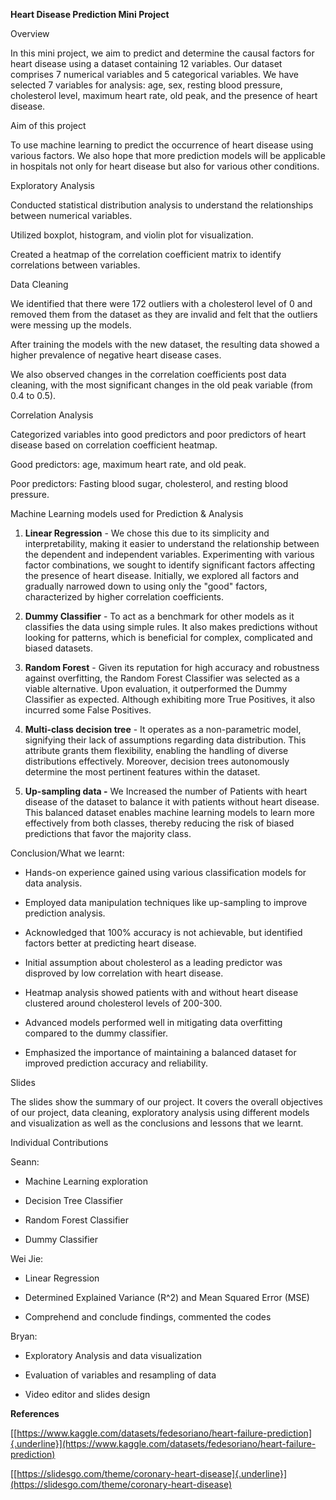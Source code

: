 **Heart Disease Prediction Mini Project**

Overview

In this mini project, we aim to predict and determine the causal factors
for heart disease using a dataset containing 12 variables. Our dataset
comprises 7 numerical variables and 5 categorical variables. We have
selected 7 variables for analysis: age, sex, resting blood pressure,
cholesterol level, maximum heart rate, old peak, and the presence of
heart disease.

Aim of this project

To use machine learning to predict the occurrence of heart disease using
various factors. We also hope that more prediction models will be
applicable in hospitals not only for heart disease but also for various
other conditions.

Exploratory Analysis

Conducted statistical distribution analysis to understand the
relationships between numerical variables.

Utilized boxplot, histogram, and violin plot for visualization.

Created a heatmap of the correlation coefficient matrix to identify
correlations between variables.

Data Cleaning

We identified that there were 172 outliers with a cholesterol level of 0
and removed them from the dataset as they are invalid and felt that the
outliers were messing up the models.

After training the models with the new dataset, the resulting data
showed a higher prevalence of negative heart disease cases.

We also observed changes in the correlation coefficients post data
cleaning, with the most significant changes in the old peak variable
(from 0.4 to 0.5).

Correlation Analysis

Categorized variables into good predictors and poor predictors of heart
disease based on correlation coefficient heatmap.

Good predictors: age, maximum heart rate, and old peak.

Poor predictors: Fasting blood sugar, cholesterol, and resting blood
pressure.

Machine Learning models used for Prediction & Analysis

1.  **Linear Regression** - We chose this due to its simplicity and
    interpretability, making it easier to understand the relationship
    between the dependent and independent variables. Experimenting with
    various factor combinations, we sought to identify significant
    factors affecting the presence of heart disease. Initially, we
    explored all factors and gradually narrowed down to using only the
    \"good\" factors, characterized by higher correlation coefficients.

2.  **Dummy Classifier** - To act as a benchmark for other models as it
    classifies the data using simple rules. It also makes predictions
    without looking for patterns, which is beneficial for complex,
    complicated and biased datasets.

3.  **Random Forest** - Given its reputation for high accuracy and
    robustness against overfitting, the Random Forest Classifier was
    selected as a viable alternative. Upon evaluation, it outperformed
    the Dummy Classifier as expected. Although exhibiting more True
    Positives, it also incurred some False Positives.

4.  **Multi-class decision tree** - It operates as a non-parametric
    model, signifying their lack of assumptions regarding data
    distribution. This attribute grants them flexibility, enabling the
    handling of diverse distributions effectively. Moreover, decision
    trees autonomously determine the most pertinent features within the
    dataset.

5.  **Up-sampling data -** We Increased the number of Patients with
    heart disease of the dataset to balance it with patients without
    heart disease. This balanced dataset enables machine learning models
    to learn more effectively from both classes, thereby reducing the
    risk of biased predictions that favor the majority class.

Conclusion/What we learnt:

-   Hands-on experience gained using various classification models for
    data analysis.

-   Employed data manipulation techniques like up-sampling to improve
    prediction analysis.

-   Acknowledged that 100% accuracy is not achievable, but identified
    factors better at predicting heart disease.

-   Initial assumption about cholesterol as a leading predictor was
    disproved by low correlation with heart disease.

-   Heatmap analysis showed patients with and without heart disease
    clustered around cholesterol levels of 200-300.

-   Advanced models performed well in mitigating data overfitting
    compared to the dummy classifier.

-   Emphasized the importance of maintaining a balanced dataset for
    improved prediction accuracy and reliability.

Slides

The slides show the summary of our project. It covers the overall
objectives of our project, data cleaning, exploratory analysis using
different models and visualization as well as the conclusions and
lessons that we learnt.

Individual Contributions

Seann: 

-   Machine Learning exploration

-   Decision Tree Classifier

-   Random Forest Classifier

-   Dummy Classifier

Wei Jie:

-   Linear Regression

-   Determined Explained Variance (R\^2) and Mean Squared Error (MSE)

-   Comprehend and conclude findings, commented the codes

Bryan:

-   Exploratory Analysis and data visualization

-   Evaluation of variables and resampling of data

-   Video editor and slides design

**References**

[[https://www.kaggle.com/datasets/fedesoriano/heart-failure-prediction]{.underline}](https://www.kaggle.com/datasets/fedesoriano/heart-failure-prediction)

[[https://slidesgo.com/theme/coronary-heart-disease]{.underline}](https://slidesgo.com/theme/coronary-heart-disease)
